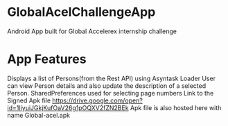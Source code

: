 # GlobalAcelChallengeApp
Android App built for Global Accelerex internship challenge

# App Features
Displays a list of Persons(from the Rest API) using Asyntask Loader
User can view Person details and also update the description of a selected Person.
SharedPreferences used for selecting page numbers
Link to the Signed Apk file https://drive.google.com/open?id=1IiyuiJGkjKufOaV26g1pOQXV2fZN2BEk
Apk file is also hosted here with name Global-acel.apk
